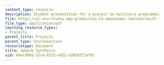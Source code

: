 ```yaml
---
content_type: resource
description: Student presentation for a project on multicore programming.
file: https://ol-ocw-studio-app-production.s3.amazonaws.com/courses/6-189-multicore-programming-primer-january-iap-2007/64ec909212c48315e922a39582f2af9c_speechsynthesis.pdf
file_type: application/pdf
learning_resource_types:
- Projects
parent_title: Projects
parent_type: CourseSection
resourcetype: Document
title: Speech Synthesis
uid: 64ec9092-12c4-8315-e922-a39582f2af9c
---
```

